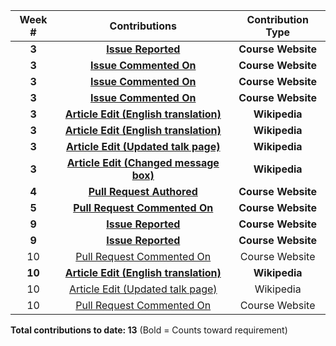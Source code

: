 | **Week #** |                                                              **Contributions**                                                             | **Contribution Type** |
|:----------:|:------------------------------------------------------------------------------------------------------------------------------------------:|:---------------------:|
|    **3**   |                                    **[Issue Reported](https://github.com/joannakl/cs480_s18/issues/33)**                                   |   **Course Website**  |
|    **3**   |                                  **[Issue Commented On](https://github.com/joannakl/cs480_s18/issues/2)**                                  |   **Course Website**  |
|    **3**   |                                  **[Issue Commented On](https://github.com/joannakl/cs480_s18/issues/11)**                                 |   **Course Website**  |
|    **3**   |                                  **[Issue Commented On](https://github.com/joannakl/cs480_s18/issues/27)**                                 |   **Course Website**  |
|    **3**   |      **[Article Edit (English translation)](https://en.wikipedia.org/w/index.php?title=No_me_pidan_que_sonr%C3%ADa&oldid=825062845)**      |     **Wikipedia**     |
|    **3**   |                **[Article Edit (English translation)](https://en.wikipedia.org/w/index.php?title=Bibigon&oldid=825065373)**                |     **Wikipedia**     |
|    **3**   |     **[Article Edit (Updated talk page)](https://en.wikipedia.org/w/index.php?title=Talk:No_me_pidan_que_sonr%C3%ADa&oldid=825154790)**    |     **Wikipedia**     |
|    **3**   |      **[Article Edit (Changed message box)](https://en.wikipedia.org/w/index.php?title=No_me_pidan_que_sonr%C3%ADa&oldid=825155554)**      |     **Wikipedia**     |
|    **4**   |                                 **[Pull Request Authored](https://github.com/joannakl/cs480_s18/pull/60)**                                 |   **Course Website**  |
|    **5**   |                               **[Pull Request Commented On](https://github.com/joannakl/cs480_s18/pull/71)**                               |   **Course Website**  |
|    **9**   |                                    **[Issue Reported](https://github.com/joannakl/cs480_s18/issues/98)**                                   |   **Course Website**  |
|    **9**   |                                    **[Issue Reported](https://github.com/joannakl/cs480_s18/issues/99)**                                   |   **Course Website**  |
|     10     |                                 [Pull Request Commented On](https://github.com/joannakl/cs480_s18/pull/103)                                |     Course Website    |
|   **10**   |   **[Article Edit (English translation)](https://en.wikipedia.org/w/index.php?title=L%27Autrichienne_(film)&diff=prev&oldid=834232322)**   |     **Wikipedia**     |
|     10     | [Article Edit (Updated talk page)](https://en.wikipedia.org/w/index.php?title=Talk:L%27Autrichienne_(film)&diff=834232689&oldid=771086479) |       Wikipedia       |
|     10     |                                 [Pull Request Commented On](https://github.com/joannakl/cs480_s18/pull/109)                                |     Course Website    |


**Total contributions to date: 13**
(Bold = Counts toward requirement)
